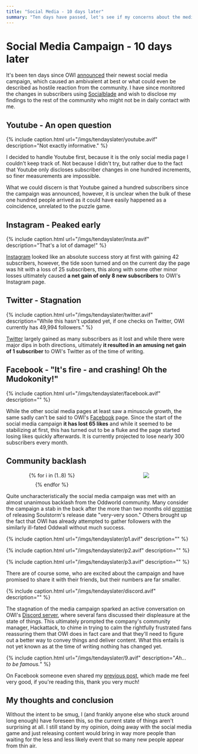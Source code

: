 ```yaml
---
title: "Social Media - 10 days later"
summary: "Ten days have passed, let's see if my concerns about the media campaign were legitimate or not."
---
```


# Social Media Campaign - 10 days later

It's been ten days since OWI [announced] their newest social media campaign, which caused an
ambivalent at best or what could even be described as hostile reaction from the community. I have
since monitored the changes in subscribers using [Socialblade] and wish to disclose my findings to
the rest of the community who might not be in daily contact with me.

## Youtube - An open question

{% include caption.html url="/imgs/tendayslater/youtube.avif" description="Not exactly informative." %}

I decided to handle Youtube first, because it is the only social media page I couldn't keep track
of. Not because I didn't try, but rather due to the fact that Youtube only discloses subscriber
changes in one hundred increments, so finer measurements are impossible.

What we could discern is that Youtube gained a hundred subscribers since the campaign was announced,
however, it is unclear when the bulk of these one hundred people arrived as it could have easily
happened as a coincidence, unrelated to the puzzle game.

## Instagram - Peaked early

{% include caption.html url="/imgs/tendayslater/insta.avif" description="That's a lot of damage!" %}

[Instagram] looked like an absolute success story at first with gaining 42 subscribers, however, the
tide soon turned and on the current day the page was hit with a loss of 25 subscribers, this along
with some other minor losses ultimately caused **a net gain of only 8 new subscribers** to OWI's
Instagram page.

## Twitter - Stagnation

{% include caption.html url="/imgs/tendayslater/twitter.avif" description="While this hasn't updated yet, if one checks on Twitter, OWI currently has 49,994 followers." %}

[Twitter] largely gained as many subscribers as it lost and while there were major dips in both
directions, ultimately **it resulted in an amusing net gain of 1 subscriber** to OWI's Twitter as of
the time of writing.

## Facebook - "It's fire - and crashing! Oh the Mudokonity!"

{% include caption.html url="/imgs/tendayslater/facebook.avif" description="" %}

While the other social media pages at least saw a minuscule growth, the same sadly can't be said to
OWI's [Facebook] page. Since the start of the social media campaign **it has lost 65 likes** and
while it seemed to be stabilizing at first, this has turned out to be a fluke and the page started
losing likes quickly afterwards. It is currently projected to lose nearly 300 subscribers every month.

## Community backlash

<div style="display: grid; grid-template-columns: 1fr 1fr; place-items: center; grid-gap: 0.5rem;">
{% for i in (1..8) %}
<img src="/imgs/tendayslater/{{i}}.webp">
{% endfor %}
</div>

Quite uncharacteristically the social media campaign was met with an almost unanimous backlash from
the Oddworld community. Many consider the campaign a stab in the back after the more than two months
old [promise] of releasing Soulstorm's release date "very-very soon." Others brought up the fact
that OWI has already attempted to gather followers with the similarly ill-fated Oddwall without much
success.

{% include caption.html url="/imgs/tendayslater/p1.avif" description="" %}

{% include caption.html url="/imgs/tendayslater/p2.avif" description="" %}

{% include caption.html url="/imgs/tendayslater/p3.avif" description="" %}

There are of course some, who are excited about the campaign and have promised to share it
with their friends, but their numbers are far smaller.

{% include caption.html url="/imgs/tendayslater/discord.avif" description="" %}

The stagnation of the media campaign sparked an active conversation on OWI's [Discord server], where
several fans discussed their displeasure at the state of things. This ultimately prompted the
company's community manager, Hackattack, to chime in trying to calm the rightfully frustrated fans
reassuring them that OWI does in fact care and that they'll need to figure out a better way to
convey things and deliver content. What this entails is not yet known as at the time of writing
nothing has changed yet.

{% include caption.html url="/imgs/tendayslater/9.avif" description="<i>Ah... to be famous.</i>" %}

On Facebook someone even shared my [previous post], which made me feel very good, if you're reading
this, thank you very much!

## My thoughts and conclusion

Without the intent to be smug, I (and frankly anyone else who stuck around long enough) have
foreseen this, so the current state of things aren't surprising at all. I still stand by my opinion,
doing away with the social media game and just releasing content would bring in way more people than
waiting for the less and less likely event that so many new people appear from thin air.

[Socialblade]: https://socialblade.com
[announced]: https://twitter.com/OddworldInc/status/1329536557741613056
[Instagram]: https://socialblade.com/instagram/user/oddworldinc
[Twitter]: https://socialblade.com/twitter/user/oddworldinc
[Facebook]: https://socialblade.com/facebook/page/officialoddworld
[promise]: https://blog.playstation.com/2020/09/16/new-oddworld-soulstorm-ps5-gameplay-showcases-bigger-bolder-stakes/
[Discord server]: https://discord.gg/oddworld
[previous post]: /socialmedia
